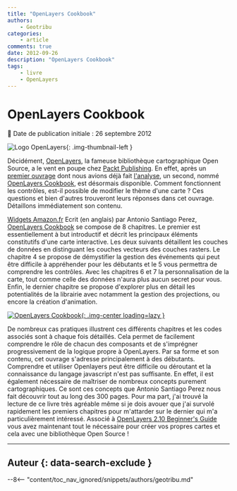 ```yaml
---
title: "OpenLayers Cookbook"
authors:
    - Geotribu
categories:
    - article
comments: true
date: 2012-09-26
description: "OpenLayers Cookbook"
tags:
    - livre
    - OpenLayers
---
```


# OpenLayers Cookbook

:calendar: Date de publication initiale : 26 septembre 2012

![Logo OpenLayers](https://cdn.geotribu.fr/img/logos-icones/logiciels_librairies/openlayers.png){: .img-thumbnail-left }

Décidément, [OpenLayers](https://openlayers.org/), la fameuse bibliothèque cartographique Open Source, a le vent en poupe chez [Packt Publishing](http://www.packtpub.com/). En effet, après un [premier ouvrage](http://www.packtpub.com/openlayers-2-1-javascript-web-mapping-library-beginners-guide/book) dont nous avions déjà fait [l'analyse](http://geotribu.net/node/430), un second, nommé [OpenLayers Cookbook](http://www.packtpub.com/openlayers-create-gis-web-applications-cookbook/book), est désormais disponible. Comment fonctionnent les contrôles, est-il possible de modifier le thème d'une carte ? Ces questions et bien d'autres trouveront leurs réponses dans cet ouvrage. Détaillons immédiatement son contenu.

[Widgets Amazon.fr](http://ws.amazon.fr/widgets/q?rt=tf_mfw&ServiceVersion=20070822&MarketPlace=FR&ID=V20070822%2FFR%2Fgeotribu-21%2F8001%2F1c9e5d51-ce3b-4796-9862-ab36eda51a5c&Operation=NoScript) Ecrit (en anglais) par Antonio Santiago Perez, [OpenLayers Cookbook](http://www.amazon.fr/gp/product/1849517843/ref=as_li_qf_sp_asin_il_tl?ie=UTF8&tag=geotribu-21&linkCode=as2&camp=1642&creative=6746&creativeASIN=1849517843) se compose de 8 chapitres. Le premier est essentiellement à but introductif et décrit les principaux éléments constitutifs d'une carte interactive. Les deux suivants détaillent les couches de données en distinguant les couches vecteurs des couches rasters. Le chapitre 4 se propose de démystifier la gestion des événements qui peut être difficile à appréhender pour les débutants et le 5 vous permettra de comprendre les contrôles. Avec les chapitres 6 et 7 la personnalisation de la carte, tout comme celle des données n'aura plus aucun secret pour vous. Enfin, le dernier chapitre se propose d'explorer plus en détail les potentialités de la librairie avec notamment la gestion des projections, ou encore la création d'animation.

[![OpenLayers Cookbook](https://cdn.geotribu.fr/img/articles-blog-rdp/articles/2012/7843OS_OpenLayer%20Cookbook_cov_0.jpg "OpenLayers Cookbook"){: .img-center loading=lazy }](http://www.amazon.fr/gp/product/1849517843/ref=as_li_qf_sp_asin_il_tl?ie=UTF8&tag=geotribu-21&linkCode=as2&camp=1642&creative=6746&creativeASIN=1849517843)

De nombreux cas pratiques illustrent ces différents chapitres et les codes associés sont à chaque fois détaillés. Cela permet de facilement comprendre le rôle de chacun des composants et de s'imprégner progressivement de la logique propre à OpenLayers. Par sa forme et son contenu, cet ouvrage s'adresse principalement à des débutants. Comprendre et utiliser Openlayers peut être difficile ou déroutant et la connaissance du langage javascript n'est pas suffisante. En effet, il est également nécessaire de maîtriser de nombreux concepts purement cartographiques. Ce sont ces concepts que Antonio Santiago Perez nous fait découvrir tout au long des 300 pages. Pour ma part, j'ai trouvé la lecture de ce livre très agréable même si je dois avouer que j'ai survolé rapidement les premiers chapitres pour m'attarder sur le dernier qui m'a particulièrement intéressé. Associé à [OpenLayers 2.10 Beginner's Guide](http://www.packtpub.com/openlayers-2-1-javascript-web-mapping-library-beginners-guide/book) vous avez maintenant tout le nécessaire pour créer vos propres cartes et cela avec une bibliothèque Open Source !

----

## Auteur {: data-search-exclude }

--8<-- "content/toc_nav_ignored/snippets/authors/geotribu.md"
